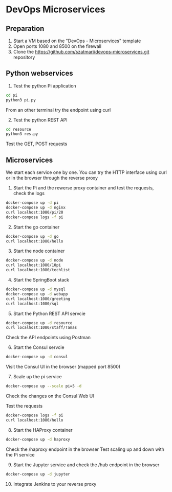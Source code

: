 # DevOps Microservices

## Preparation
1. Start a VM based on the "DevOps - Microservices" template
2. Open ports 1080 and 8500 on the firewall
3. Clone the https://github.com/szatmari/devops-microservices.git repository

## Python webservices
1. Test the python Pi application
```bash
cd pi
python3 pi.py
```
From an other terminal try the endpoint using curl

2. Test the python REST API
```bash
cd resource
python3 res.py
```
Test the GET, POST requests

## Microservices
We start each service one by one. You can try the HTTP interface using curl or in the browser through the reverse proxy 

1. Start the Pi and the rewerse proxy container and test the requests, check the logs
```bash
docker-compose up -d pi
docker-compose up -d nginx
curl localhost:1080/pi/20
docker-compose logs -f pi
```
2. Start the go container
```bash
docker-compose up -d go
curl localhost:1080/hello
```
3. Start the node container
```bash
docker-compose up -d node
curl localhost:1080/10pi
curl localhost:1080/techlist
```
4. Start the SpringBoot stack
```bash
docker-compose up -d mysql
docker-compose up -d webapp
curl localhost:1080/greeting
curl localhost:1080/sql
```
5. Start the Python REST API servcie
```bash
docker-compose up -d resource
curl localhost:1080/staff/Tamas
```
Check the API endpoints using Postman

6. Start the Consul servcie
```bash
docker-compose up -d consul
```
Visit the Consul UI in the browser (mapped port 8500)

7. Scale up the pi service
```bash
docker-compose up --scale pi=5 -d
```
Check the changes on the Consul Web UI

Test the requests
```bash
docker-compose logs -f pi
curl localhost:1080/hello
```
8. Start the HAProxy container
```bash
docker-compose up -d haproxy
```
Check the /haproxy endpoint in the browser
Test scaling up and down with the Pi service

9. Start the Jupyter service and check the /hub endpoint in the browser
```bash
docker-compose up -d jupyter
```
10. Integrate Jenkins to your reverse proxy


